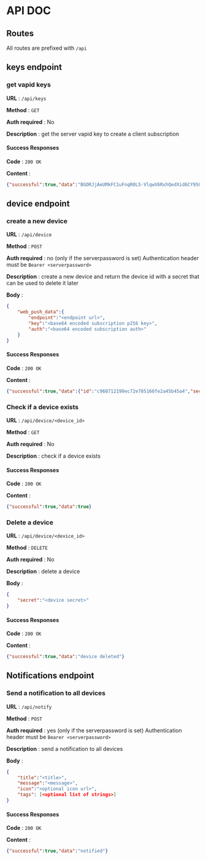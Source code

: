 # API DOC

## Routes

All routes are prefixed with `/api`

## keys endpoint

### get vapid keys

**URL** : `/api/keys`

**Method** : `GET`

**Auth required** : No

**Description** : get the server vapid key to create a client subscription

#### Success Responses

**Code** : `200 OK`

**Content** :

```json
{"successful":true,"data":"BGDRJjAeUMkFC1uFnqR0L5-VlqwV6RxhQedXid6CY95ONU3NCQI82-WvNWc2vc9HV8YOIAC9VsMrMhJhi3XS8MQ"}
```

## device endpoint

### create a new device

**URL** : `/api/device`

**Method** : `POST`

**Auth required** : no (only if the serverpassword is set) Authentication header must be `Bearer <serverpassword>`

**Description** : create a new device and return the device id with a secret that can be used to delete it later

**Body** :

```json
{
    "web_push_data":{
        "endpoint":"<endpoint url>",
        "key":"<base64 encoded subscription p256 key>",
        "auth":"<base64 encoded subscription auth>"
    }
}
```

#### Success Responses

**Code** : `200 OK`

**Content** :

```json
{"successful":true,"data":{"id":"c968712190ec72e785160fe2a45b45a4","secret":"bd907b2a5f9e571949aa92561fcb5694"}}
```

### Check if a device exists

**URL** : `/api/device/<device_id>`

**Method** : `GET`

**Auth required** : No

**Description** : check if a device exists

#### Success Responses

**Code** : `200 OK`

**Content** :

```json
{"successful":true,"data":true} 
```

### Delete a device

**URL** : `/api/device/<device_id>`

**Method** : `DELETE`

**Auth required** : No

**Description** : delete a device

**Body** :

```json
{
    "secret":"<device secret>"
}
```

#### Success Responses

**Code** : `200 OK`

**Content** :

```json
{"successful":true,"data":"device deleted"} 
```

## Notifications endpoint

### Send a notification to all devices

**URL** : `/api/notify`

**Method** : `POST`

**Auth required** : yes (only if the serverpassword is set) Authentication header must be `Bearer <serverpassword>`

**Description** : send a notification to all devices

**Body** :

```json
{
    "title":"<title>",
    "message":"<message>",
    "icon":"<optional icon url>",
    "tags": [<optional list of strings>]
}
```

#### Success Responses

**Code** : `200 OK`

**Content** :

```json
{"successful":true,"data":"notified"}
```
